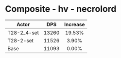 # Composite - hv - necrolord
| Actor | DPS | Increase |
|---|:---:|:---:|
|T28-2_4-set|13260|19.53%|
|T28-2-set|11526|3.90%|
|Base|11093|0.00%|
